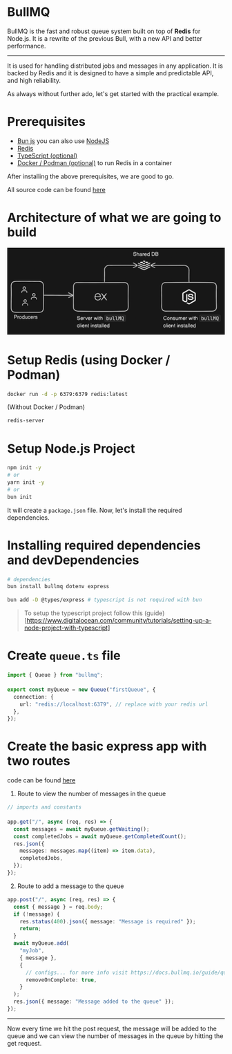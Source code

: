# BullMQ

BullMQ is the fast and robust queue system built on top of **Redis** for Node.js. It is a rewrite of the previous Bull, with a new API and better performance.

---

It is used for handling distributed jobs and messages in any application. It is backed by Redis and it is designed to have a simple and predictable API, and high reliability.

As always without further ado, let's get started with the practical example.

# Prerequisites

- [Bun js](https://bun.sh/) you can also use [NodeJS](https://nodejs.org/en/download/)
- [Redis](https://arshil.vercel.app/blogs/64e0f05241fb439c73098359)
- [TypeScript (optional)](https://www.typescripttutorial.net/)
- [Docker / Podman (optional)](https://docs.docker.com/engine/install/) to run Redis in a container

After installing the above prerequisites, we are good to go.

All source code can be found [here](https://github.com/ArshilHapani/bullMQPractice)

# Architecture of what we are going to build

![Architecture](assets/architecture.png)

# Setup Redis (using Docker / Podman)

```bash
docker run -d -p 6379:6379 redis:latest
```

(Without Docker / Podman)

```bash
redis-server
```

# Setup Node.js Project

```bash
npm init -y
# or
yarn init -y
# or
bun init
```

It will create a `package.json` file. Now, let's install the required dependencies.

# Installing required dependencies and devDependencies

```bash
# dependencies
bun install bullmq dotenv express
```

```bash
bun add -D @types/express # typescript is not required with bun
```

> To setup the typescript project follow this (guide)[https://www.digitalocean.com/community/tutorials/setting-up-a-node-project-with-typescript]

# Create `queue.ts` file

```ts
import { Queue } from "bullmq";

export const myQueue = new Queue("firstQueue", {
  connection: {
    url: "redis://localhost:6379", // replace with your redis url
  },
});
```

# Create the basic express app with two routes

code can be found [here](https://github.com/ArshilHapani/bullMQPractice/blob/master/index.ts)

1. Route to view the number of messages in the queue

```typescript
// imports and constants

app.get("/", async (req, res) => {
  const messages = await myQueue.getWaiting();
  const completedJobs = await myQueue.getCompletedCount();
  res.json({
    messages: messages.map((item) => item.data),
    completedJobs,
  });
});
```

2. Route to add a message to the queue

```typescript
app.post("/", async (req, res) => {
  const { message } = req.body;
  if (!message) {
    res.status(400).json({ message: "Message is required" });
    return;
  }
  await myQueue.add(
    "myJob",
    { message },
    {
      // configs... for more info visit https://docs.bullmq.io/guide/queues
      removeOnComplete: true,
    }
  );
  res.json({ message: "Message added to the queue" });
});
```

---

Now every time we hit the post request, the message will be added to the queue and we can view the number of messages in the queue by hitting the get request.
